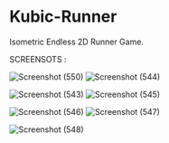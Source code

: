 # Kubic-Runner
Isometric Endless 2D Runner Game.

SCREENSOTS :

![Screenshot (550)](https://user-images.githubusercontent.com/79126310/109038514-d05ec600-76f1-11eb-9675-8dfc6d20073d.png)
                       ![Screenshot (544)](https://user-images.githubusercontent.com/79126310/108960511-0b360f00-769c-11eb-8008-9263e54602f1.png)

![Screenshot (543)](https://user-images.githubusercontent.com/79126310/108960576-2143cf80-769c-11eb-8b90-8c00c091c40b.png)                          ![Screenshot (545)](https://user-images.githubusercontent.com/79126310/108960616-328cdc00-769c-11eb-812a-587e4eb481bb.png)

![Screenshot (546)](https://user-images.githubusercontent.com/79126310/108960663-46384280-769c-11eb-88e9-c7a59c7869ab.png)                          ![Screenshot (547)](https://user-images.githubusercontent.com/79126310/108960719-5f40f380-769c-11eb-9361-dd5c2d042689.png)

![Screenshot (548)](https://user-images.githubusercontent.com/79126310/108960762-6cf67900-769c-11eb-94a1-ab805c2396c4.png)
